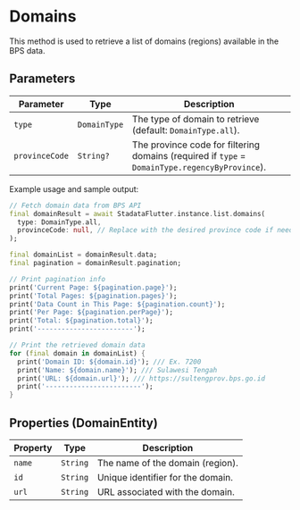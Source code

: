 # Domains

This method is used to retrieve a list of domains (regions) available in the BPS data.

## Parameters

| Parameter      | Type         | Description                                                                                    |
| -------------- | ------------ | ---------------------------------------------------------------------------------------------- |
| `type`         | `DomainType` | The type of domain to retrieve (default: `DomainType.all`).                                    |
| `provinceCode` | `String?`    | The province code for filtering domains (required if `type` = `DomainType.regencyByProvince`). |

Example usage and sample output:

```dart
// Fetch domain data from BPS API
final domainResult = await StadataFlutter.instance.list.domains(
  type: DomainType.all,
  provinceCode: null, // Replace with the desired province code if needed
);

final domainList = domainResult.data;
final pagination = domainResult.pagination;

// Print pagination info
print('Current Page: ${pagination.page}');
print('Total Pages: ${pagination.pages}');
print('Data Count in This Page: ${pagination.count}');
print('Per Page: ${pagination.perPage}');
print('Total: ${pagination.total}');
print('------------------------');

// Print the retrieved domain data
for (final domain in domainList) {
  print('Domain ID: ${domain.id}'); /// Ex. 7200
  print('Name: ${domain.name}'); /// Sulawesi Tengah
  print('URL: ${domain.url}'); /// https://sultengprov.bps.go.id
  print('------------------------');
}
```

## Properties (DomainEntity)

| Property | Type     | Description                       |
| -------- | -------- | --------------------------------- |
| `name`   | `String` | The name of the domain (region).  |
| `id`     | `String` | Unique identifier for the domain. |
| `url`    | `String` | URL associated with the domain.   |
